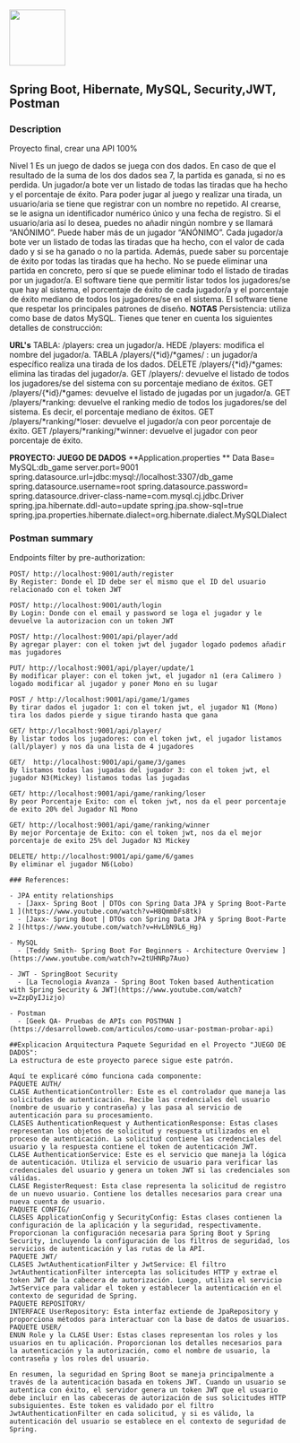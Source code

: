 # 
<p >
  <img src="src/main/resources/images/logos.png" width="100" />

</p>

## Spring Boot, Hibernate, MySQL, Security,JWT, Postman

### Description

Proyecto final, crear una API 100%

Nivel 1
Es un juego de dados se juega con dos dados. En caso de que el resultado de la suma de los dos dados sea 7, la partida es ganada, si no es perdida. Un jugador/a bote ver un listado de todas las tiradas que ha hecho y el porcentaje de éxito.
Para poder jugar al juego y realizar una tirada, un usuario/aria se tiene que registrar con un nombre no repetido. Al crearse, se le asigna un identificador numérico único y una fecha de registro. Si el usuario/aria así lo desea, puedes no añadir ningún nombre y se llamará “ANÓNIMO”. Puede haber más de un jugador “ANÓNIMO”.
Cada jugador/a bote ver un listado de todas las tiradas que ha hecho, con el valor de cada dado y si se ha ganado o no la partida. Además, puede saber su porcentaje de éxito por todas las tiradas que ha hecho.
No se puede eliminar una partida en concreto, pero sí que se puede eliminar todo el listado de tiradas por un jugador/a.
El software tiene que permitir listar todos los jugadores/se que hay al sistema, el porcentaje de éxito de cada jugador/a y el porcentaje de éxito mediano de todos los jugadores/se en el sistema.
El software tiene que respetar los principales patrones de diseño.
**NOTAS**
Persistencia: utiliza como base de datos MySQL. 
Tienes que tener en cuenta los siguientes detalles de construcción:

**URL's** 
TABLA: /players: crea un jugador/a.
HEDE /players: modifica el nombre del jugador/a.
TABLA /players/{*id}/*games/ : un jugador/a específico realiza una tirada de los dados.
DELETE /players/{*id}/*games: elimina las tiradas del jugador/a.
GET /players/: devuelve el listado de todos los jugadores/se del sistema con su porcentaje mediano de éxitos.
GET /players/{*id}/*games: devuelve el listado de jugadas por un jugador/a.
GET /players/*ranking: devuelve el ranking medio de todos los jugadores/se del sistema. Es decir, el porcentaje mediano de éxitos.
GET /players/*ranking/*loser: devuelve el jugador/a con peor porcentaje de éxito.
GET /players/*ranking/*winner: devuelve el jugador con peor porcentaje de éxito.

**PROYECTO: JUEGO DE DADOS** 
**Application.properties **
Data Base= MySQL:db_game
server.port=9001
spring.datasource.url=jdbc:mysql://localhost:3307/db_game
spring.datasource.username=root
spring.datasource.password=
spring.datasource.driver-class-name=com.mysql.cj.jdbc.Driver
spring.jpa.hibernate.ddl-auto=update
spring.jpa.show-sql=true
spring.jpa.properties.hibernate.dialect=org.hibernate.dialect.MySQLDialect

### Postman summary 
Endpoints filter by pre-authorization:
```
POST/ http://localhost:9001/auth/register
By Register: Donde el ID debe ser el mismo que el ID del usuario relacionado con el token JWT

POST/ http://localhost:9001/auth/login
By Login: Donde con el email y password se loga el jugador y le devuelve la autorizacion con un token JWT

POST/ http://localhost:9001/api/player/add
By agregar player: con el token jwt del jugador logado podemos añadir mas jugadores

PUT/ http://localhost:9001/api/player/update/1
By modificar player: con el token jwt, el jugador n1 (era Calimero ) logado modificar al jugador y poner Mono en su lugar

POST / http://localhost:9001/api/game/1/games
By tirar dados el jugador 1: con el token jwt, el jugador N1 (Mono) tira los dados pierde y sigue tirando hasta que gana

GET/ http://localhost:9001/api/player/
By listar todos los jugadores: con el token jwt, el jugador listamos (all/player) y nos da una lista de 4 jugadores

GET/  http://localhost:9001/api/game/3/games
By listamos todas las jugadas del jugador 3: con el token jwt, el jugador N3(Mickey) listamos todas las jugadas

GET/ http://localhost:9001/api/game/ranking/loser
By peor Porcentaje Exito: con el token jwt, nos da el peor porcentaje de exito 20% del Jugador N1 Mono

GET/ http://localhost:9001/api/game/ranking/winner
By mejor Porcentaje de Exito: con el token jwt, nos da el mejor porcentaje de exito 25% del Jugador N3 Mickey

DELETE/ http://localhost:9001/api/game/6/games
By eliminar el jugador N6(Lobo)

### References:

- JPA entity relationships
  - [Jaxx- Spring Boot | DTOs con Spring Data JPA y Spring Boot-Parte 1 ](https://www.youtube.com/watch?v=H8QmmbFs8tk)
  - [Jaxx- Spring Boot | DTOs con Spring Data JPA y Spring Boot-Parte 2 ](https://www.youtube.com/watch?v=HvLbN9L6_Hg)

- MySQL
  - [Teddy Smith- Spring Boot For Beginners - Architecture Overview ] (https://www.youtube.com/watch?v=2tUHNRp7Auo)

- JWT - SpringBoot Security
  - [La Tecnologia Avanza - Spring Boot Token based Authentication with Spring Security & JWT](https://www.youtube.com/watch?v=ZzpDyIJizjo)

- Postman
  - [Geek QA- Pruebas de APIs con POSTMAN ](https://desarrolloweb.com/articulos/como-usar-postman-probar-api)
  
##Explicacion Arquitectura Paquete Seguridad en el Proyecto "JUEGO DE DADOS":
La estructura de este proyecto parece sigue este patrón.

Aquí te explicaré cómo funciona cada componente:
PAQUETE AUTH/
CLASE AuthenticationController: Este es el controlador que maneja las solicitudes de autenticación. Recibe las credenciales del usuario (nombre de usuario y contraseña) y las pasa al servicio de autenticación para su procesamiento.
CLASES AuthenticationRequest y AuthenticationResponse: Estas clases representan los objetos de solicitud y respuesta utilizados en el proceso de autenticación. La solicitud contiene las credenciales del usuario y la respuesta contiene el token de autenticación JWT.
CLASE AuthenticationService: Este es el servicio que maneja la lógica de autenticación. Utiliza el servicio de usuario para verificar las credenciales del usuario y genera un token JWT si las credenciales son válidas.
CLASE RegisterRequest: Esta clase representa la solicitud de registro de un nuevo usuario. Contiene los detalles necesarios para crear una nueva cuenta de usuario.
PAQUETE CONFIG/
CLASES ApplicationConfig y SecurityConfig: Estas clases contienen la configuración de la aplicación y la seguridad, respectivamente. Proporcionan la configuración necesaria para Spring Boot y Spring Security, incluyendo la configuración de los filtros de seguridad, los servicios de autenticación y las rutas de la API.
PAQUETE JWT/
CLASES JwtAuthenticationFilter y JwtService: El filtro JwtAuthenticationFilter intercepta las solicitudes HTTP y extrae el token JWT de la cabecera de autorización. Luego, utiliza el servicio JwtService para validar el token y establecer la autenticación en el contexto de seguridad de Spring.
PAQUETE REPOSITORY/
INTERFACE UserRepository: Esta interfaz extiende de JpaRepository y proporciona métodos para interactuar con la base de datos de usuarios.
PAQUETE USER/
ENUN Role y la CLASE User: Estas clases representan los roles y los usuarios en tu aplicación. Proporcionan los detalles necesarios para la autenticación y la autorización, como el nombre de usuario, la contraseña y los roles del usuario.

En resumen, la seguridad en Spring Boot se maneja principalmente a través de la autenticación basada en tokens JWT. Cuando un usuario se autentica con éxito, el servidor genera un token JWT que el usuario debe incluir en las cabeceras de autorización de sus solicitudes HTTP subsiguientes. Este token es validado por el filtro JwtAuthenticationFilter en cada solicitud, y si es válido, la autenticación del usuario se establece en el contexto de seguridad de Spring.



